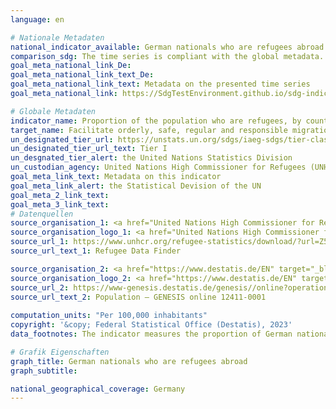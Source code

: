 ```yaml
---
language: en    

# Nationale Metadaten    
national_indicator_available: German nationals who are refugees abroad    
comparison_sdg: The time series is compliant with the global metadata.    
goal_meta_national_link_De: 
goal_meta_national_link_text_De: 
goal_meta_national_link_text: Metadata on the presented time series
goal_meta_national_link: https://SdgTestEnvironment.github.io/sdg-indicators/public/Meta/10.7.4.pdf    

# Globale Metadaten    
indicator_name: Proportion of the population who are refugees, by country of origin    
target_name: Facilitate orderly, safe, regular and responsible migration and mobility of people, including through the implementation of planned and well-managed migration policies    
un_designated_tier_url: https://unstats.un.org/sdgs/iaeg-sdgs/tier-classification/    
un_designated_tier_url_text: Tier I    
un_desgnated_tier_alert: the United Nations Statistics Division    
un_custodian_agency: United Nations High Commissioner for Refugees (UNHCR)    
goal_meta_link_text: Metadata on this indicator    
goal_meta_link_alert: the Statistical Devision of the UN    
goal_meta_2_link_text:     
goal_meta_3_link_text:         
# Datenquellen
source_organisation_1: <a href="United Nations High Commissioner for Refugees" target="_blank"> United Nations High Commissioner for Refugees (UNHCR) </a>
source_organisation_logo_1: <a href="United Nations High Commissioner for Refugees" target="_blank"><img src="https://g205sdgs.github.io/sdg-indicators/public/OrgImgEn/unhcr.png" alt="Logo unhcr" style="height:60px; width:148px"/></a>
source_url_1: https://www.unhcr.org/refugee-statistics/download/?url=Z5qp0j
source_url_text_1: Refugee Data Finder

source_organisation_2: <a href="https://www.destatis.de/EN" target="_blank"> Federal Statistical Office (Destatis) </a>
source_organisation_logo_2: <a href="https://www.destatis.de/EN" target="_blank"><img src="https://g205sdgs.github.io/sdg-indicators/public/OrgImgEn/destatis.png" alt="Logo destatis" style="height:60px; width:148px"/></a>
source_url_2: https://www-genesis.destatis.de/genesis//online?operation=table&code=12411-0001&bypass=true&language=en
source_url_text_2: Population – GENESIS online 12411-0001
    
computation_units: "Per 100,000 inhabitants"    
copyright: '&copy; Federal Statistical Office (Destatis), 2023'    
data_footnotes: The indicator measures the proportion of German nationals who are refugees abroad per 100,000 inhabitants of Germany rather than the number of refugees living in Germany.<br>• For 2010, the population was calculated backwards using the 2011 census and migration, birth and death statistics.    

# Grafik Eigenschaften    
graph_title: German nationals who are refugees abroad
graph_subtitle:     

national_geographical_coverage: Germany    
---
```


<span></span>